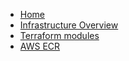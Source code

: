 - [Home](/)
- [Infrastructure Overview](../index.md)
- [Terraform modules](index.md)
- [AWS ECR](ecr/index.md)
